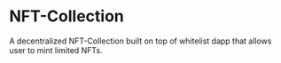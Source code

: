 # NFT-Collection
A decentralized NFT-Collection built on top of whitelist dapp that allows user to mint limited NFTs.
